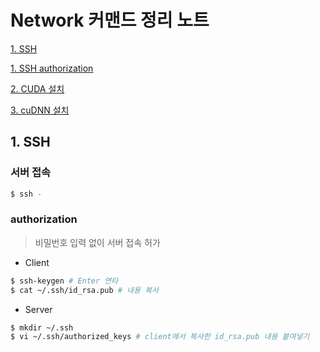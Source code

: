 # Network 커맨드 정리 노트

   [1. SSH](#1.-SSH)

   [1. SSH authorization](#1.-SSH-authorization)

   [2. CUDA 설치](#2.-CUDA-설치)

   [3. cuDNN 설치](#3.-cuDNN-설치)


## 1. SSH <a name="1.-SSH"></a>
   ### 서버 접속
   ```bash
   $ ssh -
   ```

   ### authorization
   >비밀번호 입력 없이 서버 접속 허가

   * Client
   ```bash
   $ ssh-keygen # Enter 연타
   $ cat ~/.ssh/id_rsa.pub # 내용 복사
   ```
   * Server
   ```bash
   $ mkdir ~/.ssh
   $ vi ~/.ssh/authorized_keys # client에서 복사한 id_rsa.pub 내용 붙여넣기
   ```

  
  
  
  
